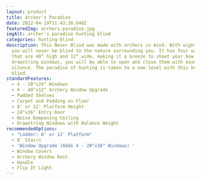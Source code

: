 ```yaml
---
layout: product
title: Archer's Paradise
date: 2022-04-19T11:43:30.648Z
featuredImg: archers-paradise.jpg
imgAlt: archer's paradise hunting blind
categories: hunting-blind
description: This Never Blind was made with archers in mind. With eight windows,
  you will never be blind to the nature surrounding you. It has four windows
  that are 40” high and 12” wide, making it a breeze to shoot your bow. With
  drawstring windows, you will be able to open and close them with ease and
  silence. The paradise of hunting is taken to a new level with this hunting
  blind.
standardFeatures:
  - 4 - 20"x24" Windows
  - 4 - 40"x12" Archery Window Upgrade
  - Padded Shelves
  - Carpet and Padding on Floor
  - 8' or 12' Platform Height
  - 24"x36" Entry Door
  - Noise Dampening Ceiling
  - Drawstring Windows with Balance Weight
recommendedOptions:
  - "Ladder: 8' or 12' Platform"
  - 8' Stairs
  - 'Window Upgrade (Adds 4 - 20"x16" Windows) '
  - Window Covers
  - Archery Window Rest
  - Handle
  - Flip It Light
---
```

